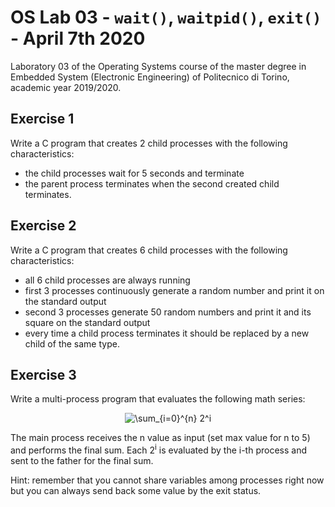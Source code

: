 # OS Lab 03 - `wait()`, `waitpid()`, `exit()` - April 7th 2020
Laboratory 03 of the Operating Systems course of the master degree in Embedded System (Electronic Engineering) of Politecnico di Torino, academic year 2019/2020.<br/>

## Exercise 1
Write a C program that creates 2 child processes with the following characteristics:
- the child processes wait for 5 seconds and terminate
- the parent process terminates when the second created child terminates.

## Exercise 2
Write a C program that creates 6 child processes with the following characteristics:
- all 6 child processes are always running
- first 3 processes continuously generate a random number and print it on the standard output
- second 3 processes generate 50 random numbers and print it and its square on the standard output
- every time a child process terminates it should be replaced by a new child of the same type.

## Exercise 3
Write a multi-process program that evaluates the following math series:

<p align="center">
<img src=
"https://render.githubusercontent.com/render/math?math=%5Cdisplaystyle+%5Csum_%7Bi%3D0%7D%5E%7Bn%7D+2%5Ei%0A" 
alt="\sum_{i=0}^{n} 2^i">
</p>

The main process receives the n value as input (set max value for n to 5) and performs the final sum. Each 2<sup>i</sup> is evaluated by the i-th process and sent to the father for the final sum.

Hint: remember that you cannot share variables among processes right now but you can always send back some value by the exit status.

[//]: # (https://tex-image-link-generator.herokuapp.com/)
